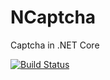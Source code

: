 # NCaptcha

Captcha in .NET Core

[![Build Status](https://dev.azure.com/elderjames/NCaptcha-Pipelines/_apis/build/status/ElderJames.NCaptcha?branchName=master)](https://dev.azure.com/elderjames/NCaptcha-Pipelines/_build/latest?definitionId=1&branchName=master)
